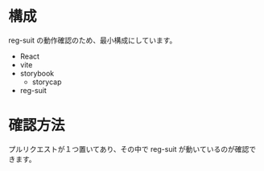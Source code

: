 # 構成

reg-suit の動作確認のため、最小構成にしています。

- React
- vite
- storybook
  - storycap
- reg-suit

# 確認方法

プルリクエストが１つ置いてあり、その中で reg-suit が動いているのが確認できます。
